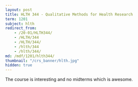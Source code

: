 ```yaml
---
layout: post
title: HLTH 344 - Qualitative Methods for Health Research
term: 1201
subject: hlth
redirect_from:
    - /20-01/HLTH344/
    - /HLTH/344
    - /HLTH/344/
    - /hlth/344
    - /hlth/344/
md: /mdf/1201/hlth344/
thumbnail: "/crs_banner/hlth.jpg"
hidden: true
---
```



The course is interesting and no midterms which is awesome.
